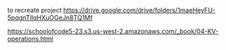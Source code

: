 to recreate project
https://drive.google.com/drive/folders/1maeHeyFU-5pqgnTlIqHXuOGeJn8TQ1Mf

https://schoolofcode5-23.s3.us-west-2.amazonaws.com/_book/04-KV-operations.html